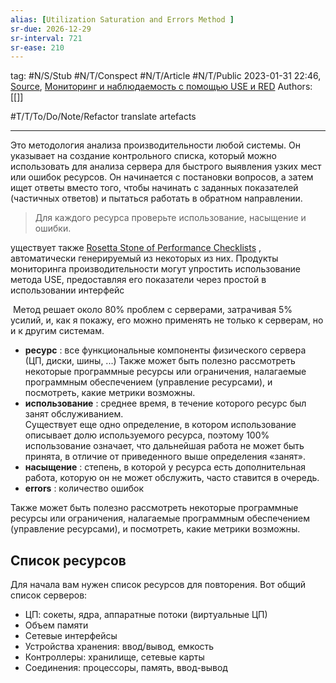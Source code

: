 ```yaml
---
alias: [Utilization Saturation and Errors Method ]  
sr-due: 2026-12-29
sr-interval: 721
sr-ease: 210
---
```

tag: #N/S/Stub #N/T/Conspect #N/T/Article  #N/T/Public 
2023-01-31 22:46, [Source](https://www.brendangregg.com/usemethod.html),    [Мониторинг и наблюдаемость с помощью USE и RED](https://sgolubev.ru/monitoringh-i-nabliudaiemost-s-pomoshchiu-use-i-red/)
Authors: [[]]   

#T/T/To/Do/Note/Refactor translate artefacts

---
Это методология анализа производительности любой системы. Он указывает на создание контрольного списка, который можно использовать для анализа сервера для быстрого выявления узких мест или ошибок ресурсов. Он начинается с постановки вопросов, а затем ищет ответы вместо того, чтобы начинать с заданных показателей (частичных ответов) и пытаться работать в обратном направлении.

>Для каждого ресурса проверьте использование, насыщение и ошибки.


уществует также [Rosetta Stone of Performance Checklists](https://www.brendangregg.com/USEmethod/use-rosetta.html) , автоматически генерируемый из некоторых из них. Продукты мониторинга производительности могут упростить использование метода USE, предоставляя его показатели через простой в использовании интерфейс

 Метод  решает около 80% проблем с серверами, затрачивая 5% усилий, и, как я покажу, его можно применять не только к серверам, но и к другим системам.

-   **ресурс** : все функциональные компоненты физического сервера (ЦП, диски, шины, ...)
  Также может быть полезно рассмотреть некоторые программные ресурсы или ограничения, налагаемые программным обеспечением (управление ресурсами), и посмотреть, какие метрики возможны.
-   **использование** : среднее время, в течение которого ресурс был занят обслуживанием.   
  Существует еще одно определение, в котором использование описывает долю используемого ресурса, поэтому 100% использование означает, что дальнейшая работа не может быть принята, в отличие от приведенного выше определения «занят».
-   **насыщение** : степень, в которой у ресурса есть дополнительная работа, которую он не может обслужить, часто ставится в очередь.
-   **errors** : количество ошибок

Также может быть полезно рассмотреть некоторые программные ресурсы или ограничения, налагаемые программным обеспечением (управление ресурсами), и посмотреть, какие метрики возможны.

## Список ресурсов

Для начала вам нужен список ресурсов для повторения. Вот общий список серверов:

-   ЦП: сокеты, ядра, аппаратные потоки (виртуальные ЦП)
-   Объем памяти
-   Сетевые интерфейсы
-   Устройства хранения: ввод/вывод, емкость
-   Контроллеры: хранилище, сетевые карты
-   Соединения: процессоры, память, ввод-вывод